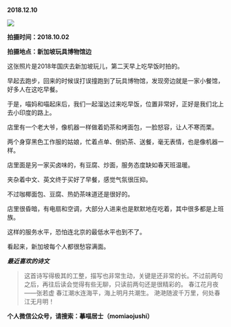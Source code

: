 
          
            
**2018.12.10**



![](//upload-images.jianshu.io/upload_images/51001-b8a804ef928dbd71.jpg)




**拍摄时间：2018.10.02**

**拍摄地点：新加坡玩具博物馆边**

这张照片是2018年国庆去新加坡玩儿，第二天早上吃早饭时拍的。

早起去跑步，回来的时候误打误撞跑到了玩具博物馆，发现旁边就是一家小餐馆，好多人在这吃早餐。

于是，喵妈和喵起床后，我们一起溜达过来吃早饭，位置非常好，正好是我们北上去小印度的路上。

店里有一个老大爷，像机器一样做着奶茶和烤面包，一脸怒容，让人不寒而栗。

两个身穿黑色工作服的姑娘，忙着点单、倒奶茶、送餐，毫无表情，也是像机器一样。

店里面是另一家买卤味的，有豆腐、炒面，服务态度缺如春天班温暖。

夹杂着中文、英文终于买好了早餐，感觉气氛很压抑。

不过咖椰面包、豆腐、热奶茶味道还是很好的。

店里很昏暗，有电扇和空调，大部分人进来也是默默地在吃着，其中很多都是上班族。

这样的服务水平，恐怕连北京的最低水平也到不了。

看起来，新加坡每个人都很愁容满面。


***最近喜欢的诗文***
>这首诗写得极其的工整，描写也非常生动，关键是还非常的长。不过前两句之后，再往后读会觉得有些无聊，只读前两句还是很精彩的。
春江花月夜——张若虚
春江潮水连海平，海上明月共潮生。
滟滟随波千万里，何处春江无月明！




**个人微信公众号，请搜索：摹喵居士（momiaojushi）**

          
        